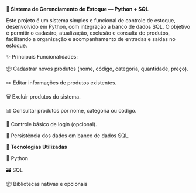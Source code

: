 **🧾 Sistema de Gerenciamento de Estoque — Python + SQL**

Este projeto é um sistema simples e funcional de controle de estoque, desenvolvido em Python, com integração a banco de dados SQL. O objetivo é permitir o cadastro, atualização, exclusão e consulta de produtos, facilitando a organização e acompanhamento de entradas e saídas no estoque. 

✨ Principais Funcionalidades:

📦 Cadastrar novos produtos (nome, código, categoria, quantidade, preço).

✏️ Editar informações de produtos existentes.

🗑️ Excluir produtos do sistema.

📊 Consultar produtos por nome, categoria ou código.

🔐 Controle básico de login (opcional).

💾 Persistência dos dados em banco de dados SQL.


**🧰 Tecnologias Utilizadas**

🐍 Python

🗃️ SQL 

📦 Bibliotecas nativas e opcionais
